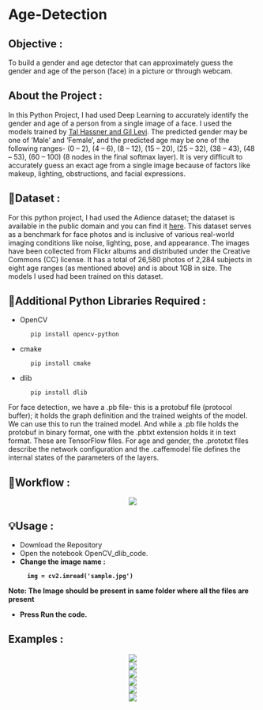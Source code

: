 # Age-Detection 


<h2>Objective :</h2>
<p>To build a gender and age detector that can approximately guess the gender and age of the person (face) in a picture or through webcam.</p>

<h2>About the Project :</h2>
<p>In this Python Project, I had used Deep Learning to accurately identify the gender and age of a person from a single image of a face. I used the models trained by <a href="https://talhassner.github.io/home/projects/Adience/Adience-data.html">Tal Hassner and Gil Levi</a>. The predicted gender may be one of ‘Male’ and ‘Female’, and the predicted age may be one of the following ranges- (0 – 2), (4 – 6), (8 – 12), (15 – 20), (25 – 32), (38 – 43), (48 – 53), (60 – 100) (8 nodes in the final softmax layer). It is very difficult to accurately guess an exact age from a single image because of factors like makeup, lighting, obstructions, and facial expressions.</p>

<h2> 📁Dataset :</h2>
<p>For this python project, I had used the Adience dataset; the dataset is available in the public domain and you can find it <a href="https://www.kaggle.com/ttungl/adience-benchmark-gender-and-age-classification">here</a>. This dataset serves as a benchmark for face photos and is inclusive of various real-world imaging conditions like noise, lighting, pose, and appearance. The images have been collected from Flickr albums and distributed under the Creative Commons (CC) license. It has a total of 26,580 photos of 2,284 subjects in eight age ranges (as mentioned above) and is about 1GB in size. The models I used had been trained on this dataset.</p>

<h2>🔑Additional Python Libraries Required :</h2>
<ul>
  <li>OpenCV</li>
  
       pip install opencv-python
</ul>
<ul>
  <li>cmake</li>
  
       pip install cmake
</ul>
<ul>
  <li>dlib</li>
  
       pip install dlib
</ul>

 <p>For face detection, we have a .pb file- this is a protobuf file (protocol buffer); it holds the graph definition and the trained weights of the model. We can use this to run the trained model. And while a .pb file holds the protobuf in binary format, one with the .pbtxt extension holds it in text format. These are TensorFlow files. For age and gender, the .prototxt files describe the network configuration and the .caffemodel file defines the internal states of the parameters of the layers.</p>

 <h2>🔑Workflow :</h2>
 <div align= "center"><img src="https://github.com/Sudhanshu21xx/Age-Prediction/assets/113416452/20105485-38df-4ab4-a16f-1a9a32a7121b"/></div>


 
 <h2>💡Usage :</h2>
 <ul>
  <li>Download the Repository</li>
  <li>Open the notebook OpenCV_dlib_code.</li>
  <li><b>Change the image name :</li>
  
      img = cv2.imread('sample.jpg')
</ul>
  <p><b>Note: </b>The Image should be present in same folder where all the files are present</p> 
<ul>
  <li>Press <b>Run the code.</li>
</ul>



<h2>Examples :</h2>
<div align= "center"><img src="https://github.com/Sudhanshu21xx/Age-Prediction/assets/113416452/2c18317a-a7c8-474c-9ba2-68aa903f8521"/></div>
<div align= "center"><img src="https://github.com/Sudhanshu21xx/Age-Prediction/assets/113416452/47eacb64-a2f6-4513-803a-4ea1dd4dc379"/></div>
<div align= "center"><img src="https://github.com/Sudhanshu21xx/Age-Prediction/assets/113416452/30561e73-8537-4720-87b5-e27fcd25ae96"/></div>
<div align= "center"><img src="https://github.com/Sudhanshu21xx/Age-Prediction/assets/113416452/3e3a1cb0-737b-4b43-bc34-485f0dc14735"/></div>
<div align= "center"><img src="https://github.com/Sudhanshu21xx/Age-Prediction/assets/113416452/18b7d6ee-f1ae-4350-b971-19c755ece62d"/></div>
<div align= "center"><img src="https://github.com/Sudhanshu21xx/Age-Prediction/assets/113416452/a88f5203-490b-4f29-bbe0-a41346f6899a"/></div>
             

 





